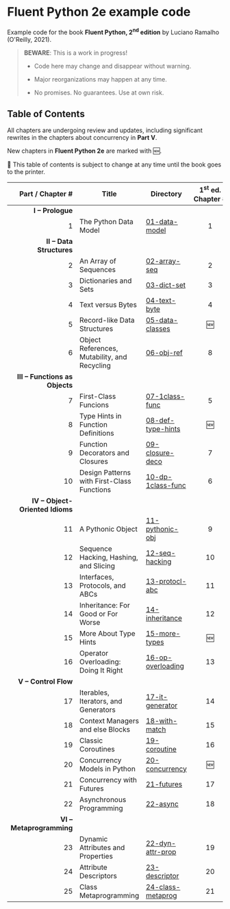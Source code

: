 # Fluent Python 2e example code

Example code for the book **Fluent Python, 2<sup>nd</sup> edition** by Luciano Ramalho (O'Reilly, 2021).

> **BEWARE**: This is a work in progress!
>
> * Code here may change and disappear without warning.
>
> * Major reorganizations may happen at any time.
>
> * No promises. No guarantees. Use at own risk.

## Table of Contents

All chapters are undergoing review and updates, including significant rewrites in the chapters about concurrency in **Part V**.

New chapters in **Fluent Python 2e** are marked with 🆕.

🚨 This table of contents is subject to change at any time until the book goes to the printer.

Part / Chapter #|Title|Directory|1<sup>st</sup> ed. Chapter&nbsp;#
---:|---|---|:---:
**I – Prologue**|
1|The Python Data Model|[01-data-model](01-data-model)|1
**II – Data Structures**|
2|An Array of Sequences|[02-array-seq](02-array-seq)|2
3|Dictionaries and Sets|[03-dict-set](03-dict-set)|3
4|Text versus Bytes|[04-text-byte](04-text-byte)|4
5|Record-like Data Structures|[05-data-classes](05-data-classes)|🆕
6|Object References, Mutability, and Recycling|[06-obj-ref](06-obj-ref)|8
**III – Functions as Objects**|
7|First-Class Funcions|[07-1class-func](07-1class-func)|5
8|Type Hints in Function Definitions|[08-def-type-hints](08-def-type-hints)|🆕
9|Function Decorators and Closures|[09-closure-deco](09-closure-deco)|7
10|Design Patterns with First-Class Functions|[10-dp-1class-func](10-dp-1class-func)|6
**IV – Object-Oriented Idioms**|
11|A Pythonic Object|[11-pythonic-obj](11-pythonic-obj)|9
12|Sequence Hacking, Hashing, and Slicing|[12-seq-hacking](12-seq-hacking)|10
13|Interfaces, Protocols, and ABCs|[13-protocl-abc](13-protocol-abc)|11
14|Inheritance: For Good or For Worse|[14-inheritance](14-inheritance)|12
15|More About Type Hints|[15-more-types](15-more-types)|🆕
16|Operator Overloading: Doing It Right|[16-op-overloading](16-op-overloading)|13
**V – Control Flow**|
17|Iterables, Iterators, and Generators|[17-it-generator](17-it-generator)|14
18|Context Managers and else Blocks|[18-with-match](18-with-match)|15
19|Classic Coroutines|[19-coroutine](19-coroutine)|16
20|Concurrency Models in Python|[20-concurrency](20-concurrency)|🆕
21|Concurrency with Futures|[21-futures](21-futures)|17
22|Asynchronous Programming|[22-async](22-async)|18
**VI – Metaprogramming**|
23|Dynamic Attributes and Properties|[22-dyn-attr-prop](22-dyn-attr-prop)|19
24|Attribute Descriptors|[23-descriptor](23-descriptor)|20
25|Class Metaprogramming|[24-class-metaprog](24-class-metaprog)|21
